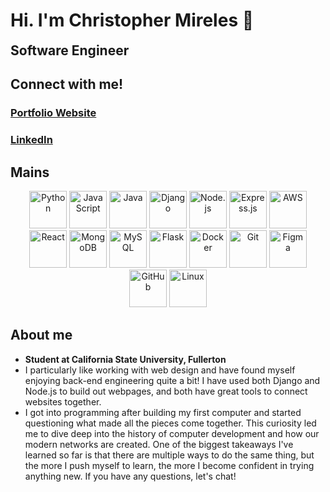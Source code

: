 # Hi. I'm Christopher Mireles 🦅 
**<span style="font-size: 1.5em;">Software Engineer</span>**

## Connect with me!
### [Portfolio Website](https://napalashe.com) 

### [LinkedIn](https://www.linkedin.com/in/christopher-mireles) 

## Mains

<p align="center">
  <img src="https://img.icons8.com/color/64/000000/python.png" alt="Python" width="60" height="60"/>
  <img src="https://img.icons8.com/color/64/000000/javascript.png" alt="JavaScript" width="60" height="60"/>
  <img src="https://img.icons8.com/color/64/000000/java-coffee-cup-logo.png" alt="Java" width="60" height="60"/>
  <img src="https://img.icons8.com/color/64/000000/django.png" alt="Django" width="60" height="60"/>
  <img src="https://img.icons8.com/color/64/000000/nodejs.png" alt="Node.js" width="60" height="60"/>
  <img src="https://img.icons8.com/color/64/000000/express-js.png" alt="Express.js" width="60" height="60"/>
  <img src="https://img.icons8.com/color/64/000000/amazon-web-services.png" alt="AWS" width="60" height="60"/>
  <img src="https://img.icons8.com/color/64/000000/react-native.png" alt="React" width="60" height="60"/>
  <img src="https://img.icons8.com/color/64/000000/mongodb.png" alt="MongoDB" width="60" height="60"/>
  <img src="https://img.icons8.com/color/64/000000/mysql-logo.png" alt="MySQL" width="60" height="60"/>
  <img src="https://img.icons8.com/color/64/000000/flask.png" alt="Flask" width="60" height="60"/>
  <img src="https://img.icons8.com/color/64/000000/docker.png" alt="Docker" width="60" height="60"/>
  <img src="https://img.icons8.com/color/64/000000/git.png" alt="Git" width="60" height="60"/>
  <img src="https://img.icons8.com/color/64/000000/figma.png" alt="Figma" width="60" height="60"/>
  <img src="https://img.icons8.com/color/64/000000/github.png" alt="GitHub" width="60" height="60"/>
  <img src="https://img.icons8.com/color/64/000000/linux.png" alt="Linux" width="60" height="60"/>
</p>

## About me
- **Student at California State University, Fullerton**
- I particularly like working with web design and have found myself enjoying back-end engineering quite a bit! I have used both Django and Node.js to build out webpages, and both have great tools to connect websites together.
- I got into programming after building my first computer and started questioning what made all the pieces come together. This curiosity led me to dive deep into the history of computer development and how our modern networks are created. One of the biggest takeaways I've learned so far is that there are multiple ways to do the same thing, but the more I push myself to learn, the more I become confident in trying anything new. If you have any questions, let's chat!

<!--
**napalashe/napalashe** is a ✨ _special_ ✨ repository because its `README.md` (this file) appears on your GitHub profile.

Here are some ideas to get you started:

- 🔭 I’m currently working on ...
- 🌱 I’m currently learning ...
- 👯 I’m looking to collaborate on ...
- 🤔 I’m looking for help with ...
- 💬 Ask me about ...
- 📫 How to reach me: ...
- 😄 Pronouns: ...
- ⚡ Fun fact: ...
-->
